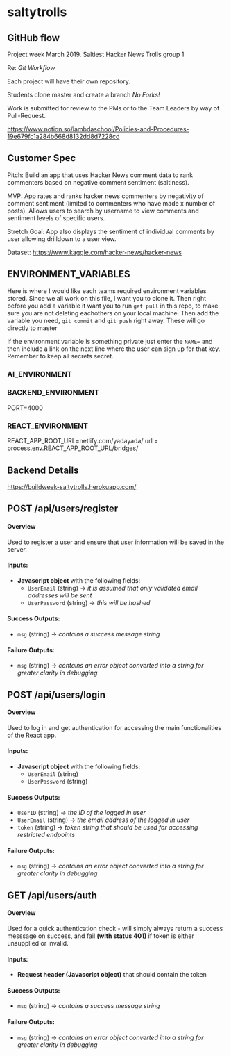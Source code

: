 # saltytrolls
## GitHub flow
Project week March 2019. Saltiest Hacker News Trolls group 1

Re: *Git Workflow*

Each project will have their own repository.

Students clone master and create a branch *No Forks!*

Work is submitted for review to the PMs or to the Team Leaders by way of Pull-Request.

https://www.notion.so/lambdaschool/Policies-and-Procedures-19e679fc1a284b668d8132dd8d7228cd

## Customer Spec

Pitch: Build an app that uses Hacker News comment data to rank commenters based on negative comment sentiment (saltiness).

MVP: App rates and ranks hacker news commenters by negativity of comment sentiment (limited to commenters who have made x number of posts). Allows users to search by username to view comments and sentiment levels of specific users.

Stretch Goal: App also displays the sentiment of individual comments by user allowing drilldown to a user view.

Dataset: https://www.kaggle.com/hacker-news/hacker-news

## ENVIRONMENT_VARIABLES

Here is where I would like each teams required environment variables stored. Since we all work on this file, I want you to clone it. Then right before you add a variable it want you to run `get pull` in this repo, to make sure you are not deleting eachothers on your local machine. Then add the variable you need, `git commit` and `git push` right away. These will go directly to master

If the environment variable is something private just enter the `NAME=` and then include a link on the next line where the user can sign up for that key. Remember to keep all secrets secret.

### AI_ENVIRONMENT

### BACKEND_ENVIRONMENT
PORT=4000

### REACT_ENVIRONMENT
REACT_APP_ROOT_URL=netlify.com/yadayada/  url = process.env.REACT_APP_ROOT_URL/bridges/

## Backend Details
https://buildweek-saltytrolls.herokuapp.com/

## POST /api/users/register

#### Overview

Used to register a user and ensure that user information will be saved in the server.

#### Inputs:

* **Javascript object** with the following fields:
	- `UserEmail` (string) -> _it is assumed that only validated email addresses will be sent_
	- `UserPassword` (string) -> _this will be hashed_
  
#### Success Outputs:

* `msg` (string) -> _contains a success message string_

#### Failure Outputs:

* `msg` (string) -> _contains an error object converted into a string for greater clarity in debugging_

## POST /api/users/login

#### Overview

Used to log in and get authentication for accessing the main functionalities of the React app.

#### Inputs:

* **Javascript object** with the following fields:
	- `UserEmail` (string)
	- `UserPassword` (string)

#### Success Outputs:

* `UserID` (string) -> _the ID of the logged in user_
* `UserEmail` (string) -> _the email address of the logged in user_
* `token` (string) -> _token string that should be used for accessing restricted endpoints_

#### Failure Outputs:

* `msg` (string) -> _contains an error object converted into a string for greater clarity in debugging_

## GET /api/users/auth

#### Overview

Used for a quick authentication check - will simply always return a success messsage on success, and fail **(with status 401)** if token is either unsupplied or invalid.

#### Inputs:

* **Request header (Javascript object)** that should contain the token

#### Success Outputs:

* `msg` (string) -> _contains a success message string_

#### Failure Outputs:

* `msg` (string) -> _contains an error object converted into a string for greater clarity in debugging_
